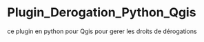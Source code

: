 # Plugin_Derogation_Python_Qgis
ce plugin en python pour Qgis pour gerer les  droits de dérogations 

